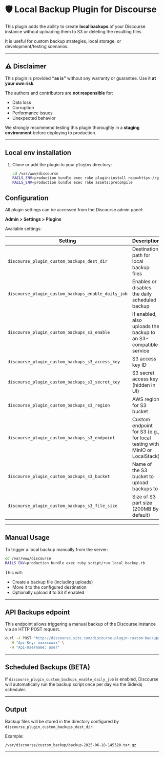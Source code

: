 # 🛡️ Local Backup Plugin for Discourse

This plugin adds the ability to create **local backups** of your Discourse instance without uploading them to S3 or deleting the resulting files.

It is useful for custom backup strategies, local storage, or development/testing scenarios.

---

## ⚠️ Disclaimer

This plugin is provided **“as is”** without any warranty or guarantee. Use it **at your own risk**.

The authors and contributors are **not responsible** for:
- Data loss
- Corruption
- Performance issues
- Unexpected behavior

We strongly recommend testing this plugin thoroughly in a **staging environment** before deploying to production.

---

## Local env installation

1. Clone or add the plugin to your `plugins` directory:
   ```bash
   cd /var/www/discourse
   RAILS_ENV=production bundle exec rake plugin:install repo=https://github.com/Marfeel/discourse-plugin-custom-backups
   RAILS_ENV=production bundle exec rake assets:precompile
   ```

## Configuration

All plugin settings can be accessed from the Discourse admin panel:

**Admin > Settings > Plugins**

Available settings:

| Setting                       | Description                                                                 |
|------------------------------|-----------------------------------------------------------------------------|
| `discourse_plugin_custom_backups_dest_dir`          | Destination path for local backup files                                     |
| `discourse_plugin_custom_backups_enable_daily_job`  | Enables or disables the daily scheduled backup                              |
| `discourse_plugin_custom_backups_s3_enable`         | If enabled, also uploads the backup to an S3-compatible service             |
| `discourse_plugin_custom_backups_s3_access_key`     | S3 access key ID                                                            |
| `discourse_plugin_custom_backups_s3_secret_key`     | S3 secret access key (hidden in UI)                                        |
| `discourse_plugin_custom_backups_s3_region`         | AWS region for S3 bucket                                                    |
| `discourse_plugin_custom_backups_s3_endpoint`       | Custom endpoint for S3 (e.g., for local testing with MinIO or LocalStack)   |
| `discourse_plugin_custom_backups_s3_bucket`         | Name of the S3 bucket to upload backups to                                  |
| `discourse_plugin_custom_backups_s3_file_size`      | Size of S3 part size (200MB By default)                                     |

---

## Manual Usage

To trigger a local backup manually from the server:

```bash
cd /var/www/discourse
RAILS_ENV=production bundle exec ruby script/run_local_backup.rb
```

This will:
- Create a backup file (including uploads)
- Move it to the configured destination
- Optionally upload it to S3 if enabled

---

## API Backups edpoint

This endpoint allows triggering a manual backup of the Discourse instance via an HTTP POST request.

```bash
curl -X POST "http://discourse.site.com/discourse-plugin-custom-backups/run" \
  -H "Api-Key: xxxxxxxxx" \
  -H "Api-Username: user"
```

---

## Scheduled Backups (BETA)

If `discourse_plugin_custom_backups_enable_daily_job` is enabled, Discourse will automatically run the backup script once per day via the Sidekiq scheduler.

---

## Output

Backup files will be stored in the directory configured by `discourse_plugin_custom_backups_dest_dir`.

Example:
```
/var/discourse/custom_backup/backup-2025-06-18-145320.tar.gz
```

---
